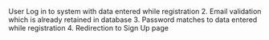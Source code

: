 User Log in to system with data entered while registration
2. Email validation which is already retained in database
3. Password matches to data entered while registration
4. Redirection to Sign Up page 